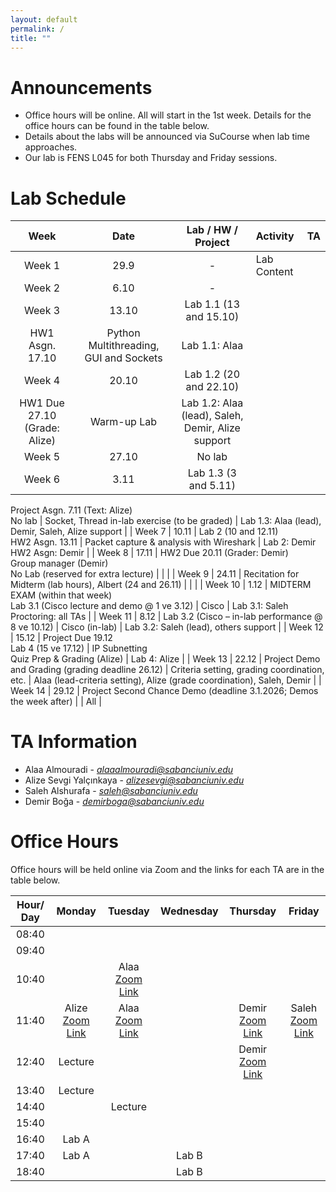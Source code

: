 ```yaml
---
layout: default
permalink: /
title: ""
---
```


# Announcements
- Office hours will be online. All will start in the 1st week. Details for the office hours can be found in the table below.
- Details about the labs will be announced via SuCourse when lab time approaches.
- Our lab is FENS L045 for both Thursday and Friday sessions.


# Lab Schedule
| Week | Date | Lab / HW / Project | Activity | TA |
|:----:|:----:|:------------------:|:---------|:--:|
| Week 1 | 29.9 | - | Lab Content | |
| Week 2 | 6.10 | - |  |  |
| Week 3 | 13.10 | Lab 1.1 (13 and 15.10)  
HW1 Asgn. 17.10 | Python Multithreading, GUI and Sockets | Lab 1.1: Alaa |
| Week 4 | 20.10 | Lab 1.2 (20 and 22.10)  
HW1 Due 27.10 (Grade: Alize) | Warm-up Lab | Lab 1.2: Alaa (lead), Saleh, Demir, Alize support |
| Week 5 | 27.10 | No lab |  |  |
| Week 6 | 3.11 | Lab 1.3 (3 and 5.11)  
Project Asgn. 7.11 (Text: Alize)  
No lab | Socket, Thread in-lab exercise (to be graded) | Lab 1.3: Alaa (lead), Demir, Saleh, Alize support |
| Week 7 | 10.11 | Lab 2 (10 and 12.11)  
HW2 Asgn. 13.11 | Packet capture & analysis with Wireshark | Lab 2: Demir  
HW2 Asgn: Demir |
| Week 8 | 17.11 | HW2 Due 20.11 (Grader: Demir)  
Group manager (Demir)  
No Lab (reserved for extra lecture) |  |  |
| Week 9 | 24.11 | Recitation for Midterm (lab hours), Albert (24 and 26.11) |  |  |
| Week 10 | 1.12 | MIDTERM EXAM (within that week)  
Lab 3.1 (Cisco lecture and demo @ 1 ve 3.12) | Cisco | Lab 3.1: Saleh  
Proctoring: all TAs |
| Week 11 | 8.12 | Lab 3.2 (Cisco – in-lab performance @ 8 ve 10.12) | Cisco (in-lab) | Lab 3.2: Saleh (lead), others support |
| Week 12 | 15.12 | Project Due 19.12  
Lab 4 (15 ve 17.12) | IP Subnetting  
Quiz Prep & Grading (Alize) | Lab 4: Alize |
| Week 13 | 22.12 | Project Demo and Grading (grading deadline 26.12) | Criteria setting, grading coordination, etc. | Alaa (lead-criteria setting), Alize (grade coordination), Saleh, Demir |
| Week 14 | 29.12 | Project Second Chance Demo (deadline 3.1.2026; Demos the week after) |  | All |





# TA Information

- Alaa Almouradi - *alaaalmouradi@sabanciuniv.edu*  
- Alize Sevgi Yalçınkaya - *alizesevgi@sabanciuniv.edu*
- Saleh Alshurafa  - *saleh@sabanciuniv.edu*
- Demir Boğa - *demirboga@sabanciuniv.edu*

# Office Hours

Office hours will be held online via Zoom and the links for each TA are in the table below. 

| Hour/ Day |                                            **Monday**                                             |                         **Tuesday**                          |                        **Wednesday**                         | **Thursday** | **Friday** |
|:---------:|:-------------------------------------------------------------------------------------------------:|:------------------------------------------------------------:|:------------------------------------------------------------:|:------------:|:----------:|
|   08:40   |          |            |                                                              |              |          |
|   09:40   |          |            |                                                              |              |            |
|   10:40   |          |  Alaa [Zoom Link](https://sabanciuniv.zoom.us/j/3486886770?omn=94957925581)           |                                                              |              |            |
|   11:40   | Alize [Zoom Link](https://sabanciuniv.zoom.us/j/97089384956?pwd=ExlfNXeDFmKMYdN3JTu7YqEsRTvZyF.1)         | Alaa [Zoom Link](https://sabanciuniv.zoom.us/j/3486886770?omn=94957925581)            |                                               |    Demir [Zoom Link](https://sabanciuniv.zoom.us/j/91846043552)          | Saleh [Zoom Link](https://sabanciuniv.zoom.us/j/99335439180)           |
|   12:40   |    Lecture      |            |                                                       | Demir [Zoom Link](https://sabanciuniv.zoom.us/j/91846043552)              |            |
|   13:40   |    Lecture      |            |  |              |    |
|   14:40   |          |  Lecture          |   |             |  |
|   15:40   |          |            |      |             |            |
|   16:40   |   Lab A      |            |      |            |            |
|   17:40   |   Lab A       |            |  Lab B     |             |            |
|   18:40   |          |            |   Lab B    |              |            |
